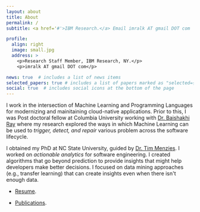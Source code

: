 ```yaml
---
layout: about
title: About
permalink: /
subtitle: <a href='#'>IBM Research.</a> Email imralk AT gmail DOT com

profile:
  align: right
  image: small.jpg
  address: >
    <p>Research Staff Member, IBM Research, NY.</p>
    <p>imralk AT gmail DOT com</p>

news: true  # includes a list of news items
selected_papers: true # includes a list of papers marked as "selected={true}"
social: true  # includes social icons at the bottom of the page
---
```


I work in the intersection of Machine Learning and Programming Languages for modernizing and mainitaining cloud-native applications. Prior to this, I was Post doctoral fellow at Columbia University working with [Dr. Baishakhi Ray](rayb.info) where my research explored the ways in which Machine Learning can be used to *trigger, detect, and repair* various problem across the software lifecycle.

I obtained my PhD at NC State University, guided by [Dr. Tim Menzies](https://menzies.us). I worked on *actionable analytics* for software engineering. I created algorithms that go beyond prediction to provide insights that might help developers make better decisions. I focused on data mining approaches (e.g., transfer learning) that can create insights even when there isn't enough data.

+ [Resume](/assets/pdf/resume.pdf). 

+ [Publications](https://rahlk.github.io/publications/). 
